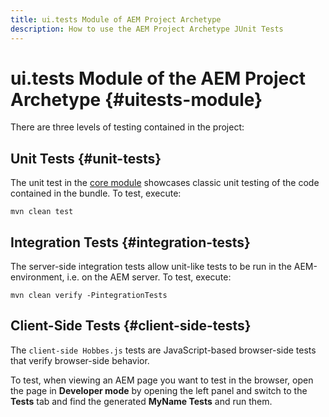 ```yaml
---
title: ui.tests Module of AEM Project Archetype
description: How to use the AEM Project Archetype JUnit Tests
---
```


# ui.tests Module of the AEM Project Archetype {#uitests-module}

There are three levels of testing contained in the project:

## Unit Tests {#unit-tests}

The unit test in the [core module](core.md) showcases classic unit testing of the code contained in the bundle. To test, execute:

```
mvn clean test
```

## Integration Tests {#integration-tests}

The server-side integration tests allow unit-like tests to be run in the AEM-environment, i.e. on the AEM server. To test, execute:

```
mvn clean verify -PintegrationTests
```

## Client-Side Tests {#client-side-tests}

The `client-side Hobbes.js` tests  are JavaScript-based browser-side tests that verify browser-side behavior.

To test, when viewing an AEM page you want to test in the browser, open the page in **Developer mode** by opening the left panel and switch to the **Tests** tab and find the generated **MyName Tests** and run them.
